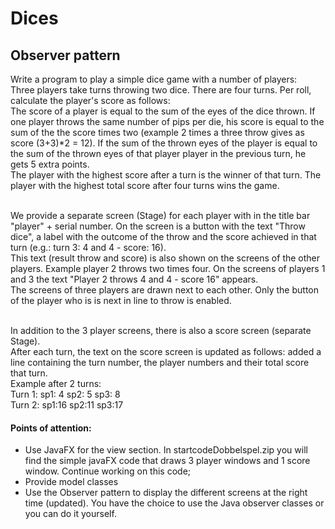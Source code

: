 # Dices
## Observer pattern
Write a program to play a simple dice game with a number of players:<br/>
Three players take turns throwing two dice. There are four turns. Per roll, calculate the player's score as follows:<br/>
The score of a player is equal to the sum of the eyes of the dice thrown. If one player throws the same number of pips per die, his score is equal to the sum of the the score times two (example 2 times a three throw gives as score (3+3)*2 = 12). If the sum of the thrown eyes of the player is equal to the sum of the thrown eyes of that player player in the previous turn, he gets 5 extra points.<br/>
The player with the highest score after a turn is the winner of that turn. The player with the highest total score after four turns wins the game.<br/><br/>

We provide a separate screen (Stage) for each player with in the title bar "player" + serial number. On the screen is a button with the text "Throw dice", a label with the outcome of the throw and the score achieved in that turn (e.g.: turn 3: 4 and 4 - score: 16).<br/>
This text (result throw and score) is also shown on the screens of the other players. Example player 2 throws two times four. On the screens of players 1 and 3 the text "Player 2 throws 4 and 4 - score 16" appears.<br/>
The screens of three players are drawn next to each other. Only the button of the player who is is next in line to throw is enabled.<br/><br/>

In addition to the 3 player screens, there is also a score screen (separate Stage).<br/>
After each turn, the text on the score screen is updated as follows: added a line containing the turn number, the player numbers and their total score that turn.<br/>
Example after 2 turns:<br/>
Turn 1: sp1: 4 sp2: 5 sp3: 8<br/>
Turn 2: sp1:16 sp2:11 sp3:17<br/>

#### Points of attention:
* Use JavaFX for the view section. In startcodeDobbelspel.zip you will find the simple javaFX code that draws 3 player windows and 1 score window. Continue working on this code;
* Provide model classes
* Use the Observer pattern to display the different screens at the right time (updated). You have the choice to use the Java observer classes or you can do it yourself.
